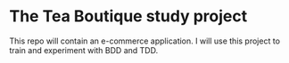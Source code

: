 # The Tea Boutique study project

This repo will contain an e-commerce application. I will use this project to train
and experiment with BDD and TDD.
